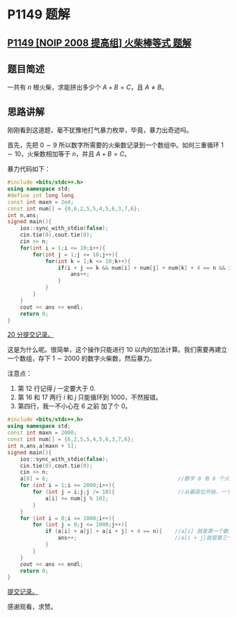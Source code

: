 # P1149 题解

## [P1149 [NOIP 2008 提高组] 火柴棒等式 题解](https://www.luogu.com.cn/problem/P1149)
## 题目简述
一共有 $n$ 根火柴，求能拼出多少个 $A + B = C$，且 $A \neq B$。
## 思路讲解
刚刚看到这道题，毫不犹豫地打气暴力枚举，毕竟，暴力出奇迹吗。

首先，先把 $0 \sim 9$ 所以数字所需要的火柴数记录到一个数组中。如何三重循环 $1 \sim 10$，火柴数相加等于 $n$，并且 $A + B = C$。

暴力代码如下：
```cpp
#include <bits/stdc++.h>
using namespace std;
#define int long long
const int maxn = 2e4;
const int num[] = {0,6,2,5,5,4,5,6,3,7,6};
int n,ans;
signed main(){
	ios::sync_with_stdio(false);
	cin.tie(0),cout.tie(0);
	cin >> n;
	for(int i = 1;i <= 10;i++){
		for(int j = 1;j <= 10;j++){
			for(int k = 1;k <= 10;k++){
				if(i + j == k && num[i] + num[j] + num[k] + 4 == n && i != j){
					ans++;
				}
			}
		}
	}
	cout << ans << endl;
	return 0;
}
```
[20 分提交记录。](https://www.luogu.com.cn/record/201303319)

这是为什么呢。很简单，这个操作只能进行 $10$ 以内的加法计算。我们需要再建立一个数组，存下 $1 \sim 2000$ 的数字火柴数，然后暴力。

注意点：

1. 第 $12$ 行记得 $j$ 一定要大于 $0$.
2. 第 $16$ 和 $17$ 两行 $i$ 和 $j$ 只能循环到 $1000$，不然报错。
3. 第四行，我一不小心在 $6$ 之前 加了个 $0$。
```cpp
#include <bits/stdc++.h>
using namespace std;
const int maxn = 2000;
const int num[] = {6,2,5,5,4,5,6,3,7,6};
int n,ans,a[maxn + 5];
signed main(){
	ios::sync_with_stdio(false);
	cin.tie(0),cout.tie(0);
	cin >> n;
	a[0] = 6;                                         //数字 0 有 6 个火柴
    for (int i = 1;i <= 2000;i++){
        for (int j = i;j;j /= 10){                    //从最高位开始，一个数位一个数位地加上火柴数
            a[i] += num[j % 10];
        }
    }
    for (int i = 0;i <= 1000;i++){
        for (int j = 0;j <= 1000;j++){
            if (a[i] + a[j] + a[i + j] + 4 == n){    //a[i] 就是第一个数，a[j] 就是第二个数。
                ans++;                               //a[i + j]就是第三个数。加上的 4 就是 + 和 =。
            }
        }
    }
	cout << ans << endl;
	return 0;
}
```
[提交记录。](https://www.luogu.com.cn/record/201307646)

感谢观看，求赞。
